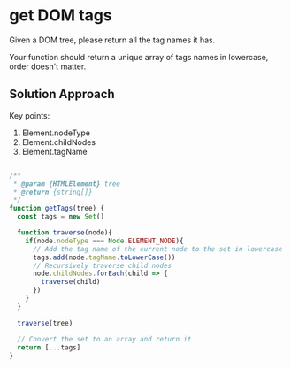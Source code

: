 #  get DOM tags

Given a DOM tree, please return all the tag names it has.

Your function should return a unique array of tags names in lowercase, order doesn't matter.

## Solution Approach

Key points: 

1. Element.nodeType
2. Element.childNodes
3. Element.tagName

```js

/**
 * @param {HTMLElement} tree
 * @return {string[]}
 */
function getTags(tree) {
  const tags = new Set()

  function traverse(node){
    if(node.nodeType === Node.ELEMENT_NODE){
      // Add the tag name of the current node to the set in lowercase
      tags.add(node.tagName.toLowerCase())
      // Recursively traverse child nodes
      node.childNodes.forEach(child => {
        traverse(child)
      })
    }
  }
  
  traverse(tree)
    
  // Convert the set to an array and return it
  return [...tags]
}
```

